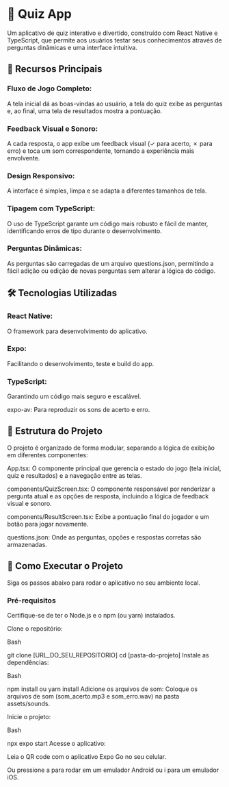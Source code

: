 # 🧠 Quiz App
Um aplicativo de quiz interativo e divertido, construído com React Native e TypeScript, que permite aos usuários testar seus conhecimentos através de perguntas dinâmicas e uma interface intuitiva.

## 🌟 Recursos Principais
### Fluxo de Jogo Completo: 
A tela inicial dá as boas-vindas ao usuário, a tela do quiz exibe as perguntas e, ao final, uma tela de resultados mostra a pontuação.

### Feedback Visual e Sonoro:
A cada resposta, o app exibe um feedback visual (✓ para acerto, ✗ para erro) e toca um som correspondente, tornando a experiência mais envolvente.

### Design Responsivo:
A interface é simples, limpa e se adapta a diferentes tamanhos de tela.

### Tipagem com TypeScript:
O uso de TypeScript garante um código mais robusto e fácil de manter, identificando erros de tipo durante o desenvolvimento.

### Perguntas Dinâmicas: 
As perguntas são carregadas de um arquivo questions.json, permitindo a fácil adição ou edição de novas perguntas sem alterar a lógica do código.

## 🛠️ Tecnologias Utilizadas
### React Native:
O framework para desenvolvimento do aplicativo.

### Expo: 
Facilitando o desenvolvimento, teste e build do app.

### TypeScript:
Garantindo um código mais seguro e escalável.

expo-av: Para reproduzir os sons de acerto e erro.

## 📂 Estrutura do Projeto
O projeto é organizado de forma modular, separando a lógica de exibição em diferentes componentes:

App.tsx: O componente principal que gerencia o estado do jogo (tela inicial, quiz e resultados) e a navegação entre as telas.

components/QuizScreen.tsx: O componente responsável por renderizar a pergunta atual e as opções de resposta, incluindo a lógica de feedback visual e sonoro.

components/ResultScreen.tsx: Exibe a pontuação final do jogador e um botão para jogar novamente.

questions.json: Onde as perguntas, opções e respostas corretas são armazenadas.

## 🚀 Como Executar o Projeto
Siga os passos abaixo para rodar o aplicativo no seu ambiente local.

### Pré-requisitos
Certifique-se de ter o Node.js e o npm (ou yarn) instalados.

Clone o repositório:

Bash

git clone [URL_DO_SEU_REPOSITORIO]
cd [pasta-do-projeto]
Instale as dependências:

Bash

npm install
ou
yarn install
Adicione os arquivos de som:
Coloque os arquivos de som (som_acerto.mp3 e som_erro.wav) na pasta assets/sounds.

Inicie o projeto:

Bash

npx expo start
Acesse o aplicativo:

Leia o QR code com o aplicativo Expo Go no seu celular.

Ou pressione a para rodar em um emulador Android ou i para um emulador iOS.
